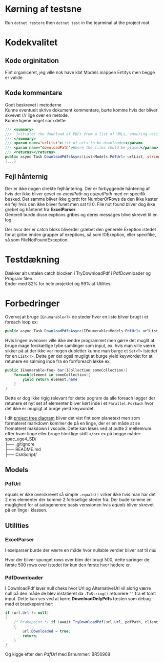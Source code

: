 # Kørning af testsne
Run ```dotnet restore``` then ```dotnet test``` in the tearminal at the project root


# Kodekvalitet

## Kode orginitation
Fint organiceret, jeg ville nok have klat Models mappen Entitys men begge er valide

## Kode kommentare

Godt beskrevet i metoderne  
Kunne eventuelt skrive dokument kommentare, burte komme hvis der bliver skvevet /// lige over en metode.   
Kunne ligene noget som dette:
``` c#
/// <summary>
///  Initiates the download of PDFs from a list of URLs, ensuring resilience and concurrency control.
/// </summary>
/// <param name="urlList">List of urls to be downloaded</param>
/// <param name="downloadPath">Where the files shuld be plased</param>
/// <returns></returns>
public async Task DownloadPdfsAsync(List<Models.PdfUrl> urlList, string downloadPath)
{...}
```

## Fejl hånternig
  
Der er ikke nogen direkte fejlhåntering. Der er forbyggende håntering af hvis der ikke bliver gevet en *excelPath* og *outputPath* med en specifik besked. Det samme bliver ikke gjordt for NumberOfRows da den ikke kaster en fejl hvis den ikke bliver funet men sat til 0. File not found bliver dog ikke grebet og hånteret fra **ExcelParser**.  
Generelt burde disse exptions gribes og deres messages blive skrevet til en log.  

Der hvor der er catch bloks bliverder græbet den generele Exeption istedet for at girbe enden grupper af exeptions, så som IOExeption, eller specifike, så som FileNotFoundException.


# Testdækning
Dækker alt untalen catch blocken i TryDownloadPdf i PdfDownloader og Program filen.  
Ender med 82% for hele projektet og 99% af Utilites.  


# Forbedringer

Overvej at bruge ```IEnumarable<T>``` de steder hvor en liste bliver brugt i et foreach loop ex: 
``` c#
public async Task DownloadPdfsAsync(IEnumerable<Models.PdfUrl> urlList, string downloadPath)
```
Hvis lingen ovenover ville ikke ændre programmet men gørre det muglit at bruge mage forskællige tybe samlinger som input, ex. hvis man ville værre sikker på at der ikke var nogen dubletter kunne man burge et ```Set<T>``` istedet for en ```List<T>```. Dette gør det også mugligt at burge yield keywordet for at retunere en salming inde fra en for/foreach løkke ex:  
``` c#
public IEnumarable<foo> bar(ICollection someCollection){
    foreach(element in someCollection){
        yield return element.name
    }
}
```
Dette er dog ikke rigig relevant for dette pogram da alle foreach løgger der retunere et nyt set af elementer bliver kørt inde i et ```Parallel.ForEach``` hvor det ikke er mugligt at burge yield keywordet.

I dit [project tree diagram](../README.md/#project-structure) bliver det vist fint som planetext men som formateret markdown kommer de på en linge, der er en måde at se fromateret makdown i vscode. Dette kan løses ved at putte 2 mellemrum efter hvær linge eller bruge html lige skift ```</br>``` ex på begge måder:
spac_uge4_SD/  
├── .gitignore  
├── README.md</br>
├── CshScript/</br>

## Models

### PdfUrl

equals er ikke overskrevet så simple ```.equals()``` virker ikke hvis man har det 2 ens elementer der komme 2 forksellige steder fra. Der bude komme en muglighed for at autogenerere basis verssionen hvis *equals* bliver skrevet på en linge i klassen.  

## Utilities

### ExcelParser
I exelparser burde der værre en måde hvor nullable verdier bliver sat til *null*

Hvor der bliver spunget rows over blev der brugt 500, dette springer de første 500 rows over istedet for kun den første hvor hedere er.

### PdfDownloader
I DownloadPdf laver null cheks hvor Url og AlternativeUrl vil aldrig værre null på den måde de blev instatieret da ```.ToString()``` retunrere ```""``` fra et tomt input. Dette kan ses ved at kørre **DownloadOnlyPdfs** tæsten som debug med et brackepoint her:
``` c#
if (url.Url != null)
{
    /* Brakepoint */ if (await TryDownloadPdf(url.Url, pdfPath, client, pipeline)) 
    {
        url.Downloaded = true;
        return;
    }
}
```
Og kigge efter den *PdfUrl* med Brnummer: BR50968